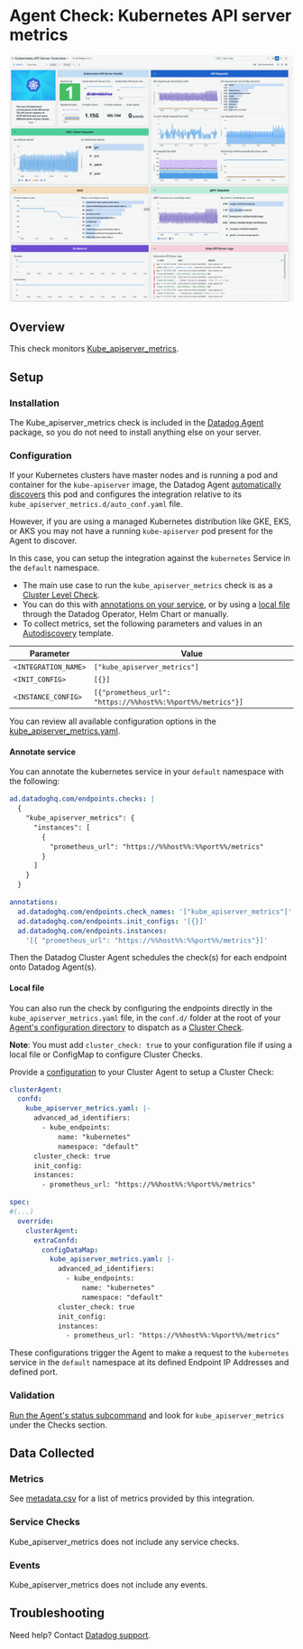 # Agent Check: Kubernetes API server metrics

![Kubernetes API Server dashboard][1]

## Overview

This check monitors [Kube_apiserver_metrics][2].

## Setup

### Installation

The Kube_apiserver_metrics check is included in the [Datadog Agent][3] package, so you do not need to install anything else on your server.

### Configuration

If your Kubernetes clusters have master nodes and is running a pod and container for the `kube-apiserver` image, the Datadog Agent [automatically discovers][8] this pod and configures the integration relative to its `kube_apiserver_metrics.d/auto_conf.yaml` file. 

However, if you are using a managed Kubernetes distribution like GKE, EKS, or AKS you may not have a running `kube-apiserver` pod present for the Agent to discover. 

In this case, you can setup the integration against the `kubernetes` Service in the `default` namespace.

- The main use case to run the `kube_apiserver_metrics` check is as a [Cluster Level Check][4]. 
- You can do this with [annotations on your service](#annotate-service), or by using a [local file](#local-file) through the Datadog Operator, Helm Chart or manually. 
- To collect metrics, set the following parameters and values in an [Autodiscovery][8] template. 

| Parameter         | Value                                                                 |
|-------------------|-----------------------------------------------------------------------|
| `<INTEGRATION_NAME>`| `["kube_apiserver_metrics"]`                                            |
| `<INIT_CONFIG>`     | `[{}]`                                                                  |
| `<INSTANCE_CONFIG>` | `[{"prometheus_url": "https://%%host%%:%%port%%/metrics"}]` |

You can review all available configuration options in the [kube_apiserver_metrics.yaml][7].

#### Annotate service

You can annotate the kubernetes service in your `default` namespace with the following:

<!-- xxx tabs xxx -->
<!-- xxx tab "Annotations v2 (for Datadog Agent v7.36)" xxx -->

```yaml
ad.datadoghq.com/endpoints.checks: |
  {
    "kube_apiserver_metrics": {
      "instances": [
        {
          "prometheus_url": "https://%%host%%:%%port%%/metrics"
        }
      ]
    }
  }
```

<!-- xxz tab xxx -->

<!-- xxx tab "Annotations v1 (for Datadog Agent < v7.36)" xxx -->

```yaml
annotations:
  ad.datadoghq.com/endpoints.check_names: '["kube_apiserver_metrics"]'
  ad.datadoghq.com/endpoints.init_configs: '[{}]'
  ad.datadoghq.com/endpoints.instances:
    '[{ "prometheus_url": "https://%%host%%:%%port%%/metrics"}]'
```

<!-- xxz tab xxx -->
<!-- xxz tabs xxx -->

Then the Datadog Cluster Agent schedules the check(s) for each endpoint onto Datadog Agent(s). 

#### Local file

You can also run the check by configuring the endpoints directly in the `kube_apiserver_metrics.yaml` file, in the `conf.d/` folder at the root of your [Agent's configuration directory][5] to dispatch as a [Cluster Check][14].

**Note**: You must add `cluster_check: true` to your configuration file if using a local file or ConfigMap to configure Cluster Checks.

Provide a [configuration][13] to your Cluster Agent to setup a Cluster Check:

<!-- xxx tabs xxx -->

<!-- xxx tab "Helm" xxx -->

```yaml
clusterAgent:
  confd:
    kube_apiserver_metrics.yaml: |-
      advanced_ad_identifiers:
        - kube_endpoints:
            name: "kubernetes"
            namespace: "default"
      cluster_check: true
      init_config:
      instances:
        - prometheus_url: "https://%%host%%:%%port%%/metrics"
```

<!-- xxz tab xxx -->

<!-- xxx tab "Operator" xxx -->

```yaml
spec:
#(...)
  override:
    clusterAgent:
      extraConfd:
        configDataMap:
          kube_apiserver_metrics.yaml: |-
            advanced_ad_identifiers:
              - kube_endpoints:
                  name: "kubernetes"
                  namespace: "default"
            cluster_check: true
            init_config:
            instances:
              - prometheus_url: "https://%%host%%:%%port%%/metrics"
```

<!-- xxz tab xxx -->

<!-- xxz tabs xxx -->

These configurations trigger the Agent to make a request to the `kubernetes` service in the `default` namespace at its defined Endpoint IP Addresses and defined port.

### Validation

[Run the Agent's status subcommand][9] and look for `kube_apiserver_metrics` under the Checks section.

## Data Collected

### Metrics

See [metadata.csv][10] for a list of metrics provided by this integration.

### Service Checks

Kube_apiserver_metrics does not include any service checks.

### Events

Kube_apiserver_metrics does not include any events.

## Troubleshooting

Need help? Contact [Datadog support][11].

[1]: https://raw.githubusercontent.com/DataDog/integrations-core/master/kube_apiserver_metrics/images/screenshot.png
[2]: https://kubernetes.io/docs/reference/command-line-tools-reference/kube-apiserver
[3]: /account/settings/agent/latest
[4]: https://docs.datadoghq.com/agent/cluster_agent/clusterchecks/
[5]: https://docs.datadoghq.com/agent/guide/agent-configuration-files/#agent-configuration-directory
[6]: https://docs.datadoghq.com/agent/cluster_agent/clusterchecks/#set-up-cluster-checks
[7]: https://github.com/DataDog/integrations-core/blob/master/kube_apiserver_metrics/datadog_checks/kube_apiserver_metrics/data/conf.yaml.example
[8]: https://docs.datadoghq.com/agent/kubernetes/integrations/
[9]: https://docs.datadoghq.com/agent/faq/agent-commands/#agent-status-and-information
[10]: https://github.com/DataDog/integrations-core/blob/master/kube_apiserver_metrics/metadata.csv
[11]: https://docs.datadoghq.com/help/
[12]: https://docs.datadoghq.com/containers/kubernetes/integrations/?tab=annotations
[13]: https://docs.datadoghq.com/containers/cluster_agent/clusterchecks/?tab=helm#configuration-from-configuration-files
[14]: https:docs.datadoghq.com//containers/cluster_agent/clusterchecks/?tab=datadogoperator#setting-up-check-configurations
